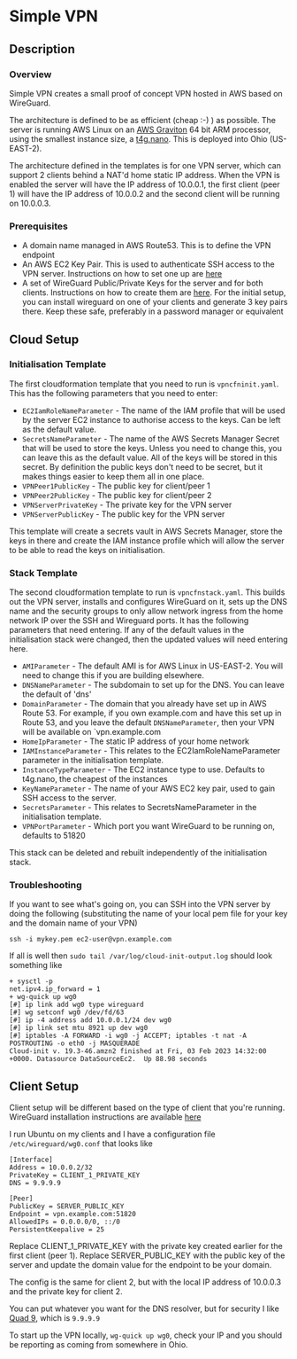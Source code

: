 # Simple VPN

## Description
### Overview
Simple VPN creates a small proof of concept VPN hosted in AWS based on WireGuard.

The architecture is defined to be as efficient (cheap :-) ) as possible. The server is running AWS Linux on an [AWS Graviton](https://en.wikipedia.org/wiki/AWS_Graviton) 64 bit ARM processor, using the smallest instance size, a [t4g.nano](https://aws.amazon.com/ec2/instance-types/t4/). This is deployed into Ohio (US-EAST-2).

The architecture defined in the templates is for one VPN server, which can support 2 clients behind a NAT'd home static IP address. When the VPN is enabled the server will have the IP address of 10.0.0.1, the first client (peer 1) will have the IP address of 10.0.0.2 and the second client will be running on 10.0.0.3.

### Prerequisites
* A domain name managed in AWS Route53. This is to define the VPN endpoint
* An AWS EC2 Key Pair. This is used to authenticate SSH access to the VPN server. Instructions on how to set one up are [here](https://docs.aws.amazon.com/AWSEC2/latest/UserGuide/ec2-key-pairs.html)
* A set of WireGuard Public/Private Keys for the server and for both clients. Instructions on how to create them are [here](https://www.wireguard.com/quickstart/#key-generation). For the initial setup, you can install wireguard on one of your clients and generate 3 key pairs there. Keep these safe, preferably in a password manager or equivalent

## Cloud Setup
### Initialisation Template
The first cloudformation template that you need to run is `vpncfninit.yaml`. This has the following parameters that you need to enter:
* `EC2IamRoleNameParameter` - The name of the IAM profile that will be used by the server EC2 instance to authorise access to the keys. Can be left as the default value.
* `SecretsNameParameter` - The name of the AWS Secrets Manager Secret that will be used to store the keys. Unless you need to change this, you can leave this as the default value. All of the keys will be stored in this secret. By definition the public keys don't need to be secret, but it makes things easier to keep them all in one place.
* `VPNPeer1PublicKey` - The public key for client/peer 1
* `VPNPeer2PublicKey` - The public key for client/peer 2
* `VPNServerPrivateKey` - The private key for the VPN server
* `VPNServerPublicKey` - The public key for the VPN server

This template will create a secrets vault in AWS Secrets Manager, store the keys in there and create the IAM instance profile which will allow the server to be able to read the keys on initialisation.

### Stack Template
The second cloudformation template to run is `vpncfnstack.yaml`. This builds out the VPN server, installs and configures WireGuard on it, sets up the DNS name and the security groups to only allow network ingress from the home network IP over the SSH and Wireguard ports. It has the following parameters that need entering. If any of the default values in the initialisation stack were changed, then the updated values will need entering here.
* `AMIParameter` - The default AMI is for AWS Linux in US-EAST-2. You will need to change this if you are building elsewhere.
* `DNSNameParameter` - The subdomain to set up for the DNS. You can leave the default of 'dns'
* `DomainParameter` - The domain that you already have set up in AWS Route 53. For example, if you own example.com and have this set up in Route 53, and you leave the default `DNSNameParameter`, then your VPN will be available on `vpn.example.com
* `HomeIpParameter` - The static IP address of your home network
* `IAMInstanceParameter` - This relates to the EC2IamRoleNameParameter parameter in the initialisation template.
* `InstanceTypeParameter` - The EC2 instance type to use. Defaults to t4g.nano, the cheapest of the instances
* `KeyNameParameter` - The name of your AWS EC2 key pair, used to gain SSH access to the server.
* `SecretsParameter` - This relates to SecretsNameParameter in the initialisation template. 
* `VPNPortParameter` - Which port you want WireGuard to be running on, defaults to 51820

This stack can be deleted and rebuilt independently of the initialisation stack.

### Troubleshooting
If you want to see what's going on, you can SSH into the VPN server by doing the following (substituting the name of your local pem file for your key and the domain name of your VPN)
```
ssh -i mykey.pem ec2-user@vpn.example.com
```
If all is well then `sudo tail /var/log/cloud-init-output.log` should look something like
```
+ sysctl -p
net.ipv4.ip_forward = 1
+ wg-quick up wg0
[#] ip link add wg0 type wireguard
[#] wg setconf wg0 /dev/fd/63
[#] ip -4 address add 10.0.0.1/24 dev wg0
[#] ip link set mtu 8921 up dev wg0
[#] iptables -A FORWARD -i wg0 -j ACCEPT; iptables -t nat -A POSTROUTING -o eth0 -j MASQUERADE
Cloud-init v. 19.3-46.amzn2 finished at Fri, 03 Feb 2023 14:32:00 +0000. Datasource DataSourceEc2.  Up 88.98 seconds
```
## Client Setup
Client setup will be different based on the type of client that you're running. WireGuard installation instructions are available [here](https://www.wireguard.com/install/)

I run Ubuntu on my clients and I have a configuration file `/etc/wireguard/wg0.conf` that looks like
```
[Interface]
Address = 10.0.0.2/32
PrivateKey = CLIENT_1_PRIVATE_KEY
DNS = 9.9.9.9

[Peer]
PublicKey = SERVER_PUBLIC_KEY
Endpoint = vpn.example.com:51820
AllowedIPs = 0.0.0.0/0, ::/0
PersistentKeepalive = 25
```
Replace CLIENT_1_PRIVATE_KEY with the private key created earlier for the first client (peer 1). Replace SERVER_PUBLIC_KEY with the public key of the server and update the domain value for the endpoint to be your domain.

The config is the same for client 2, but with the local IP address of 10.0.0.3 and the private key for client 2.

You can put whatever you want for the DNS resolver, but for security I like [Quad 9](https://www.quad9.net/), which is `9.9.9.9`

To start up the VPN locally, `wg-quick up wg0`, check your IP and you should be reporting as coming from somewhere in Ohio.
